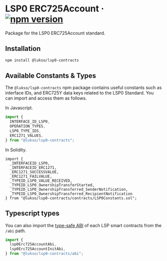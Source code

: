 # LSP0 ERC725Account &middot; [![npm version](https://img.shields.io/npm/v/@lukso/lsp0-contracts.svg?style=flat)](https://www.npmjs.com/package/@lukso/lsp0-contracts)

Package for the LSP0 ERC725Account standard.

## Installation

```bash
npm install @lukso/lsp0-contracts
```

## Available Constants & Types

The `@lukso/lsp0-contracts` npm package contains useful constants such as interface IDs, and ERC725Y data keys related to the LSP0 Standard. You can import and access them as follows.

In Javascript.

```js
import {
  INTERFACE_ID_LSP0,
  OPERATION_TYPES,
  LSP0_TYPE_IDS,
  ERC1271_VALUES,
} from "@lukso/lsp0-contracts";
```

In Solidity.

<!-- prettier-ignore -->
```solidity
import {
  _INTERFACEID_LSP0,
  _INTERFACEID_ERC1271,
  _ERC1271_SUCCESSVALUE,
  _ERC1271_FAILVALUE,
  _TYPEID_LSP0_VALUE_RECEIVED,
  _TYPEID_LSP0_OwnershipTransferStarted,
  _TYPEID_LSP0_OwnershipTransferred_SenderNotification,
  _TYPEID_LSP0_OwnershipTransferred_RecipientNotification
} from "@lukso/lsp0-contracts/contracts/LSP0Constants.sol";
```

## Typescript types

You can also import the [type-safe ABI](https://abitype.dev/) of each LSP smart contracts from the `/abi` path.

```ts
import {
  lsp0Erc725AccountAbi,
  lsp0Erc725AccountInitAbi,
} from "@lukso/lsp0-contracts/abi";
```
